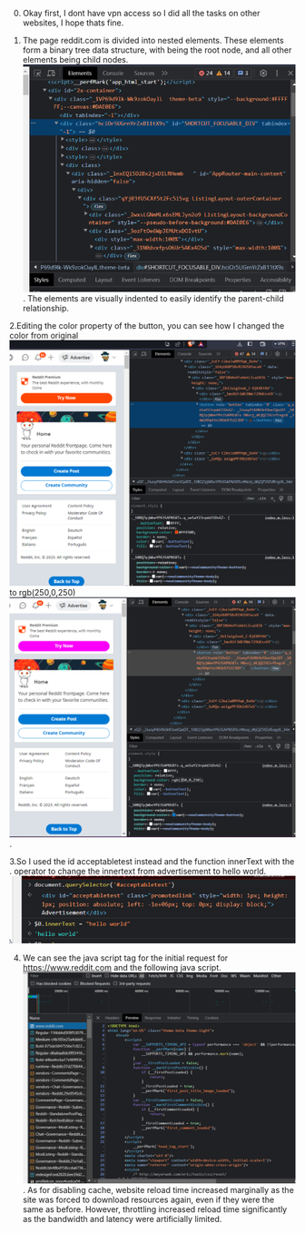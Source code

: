 0. Okay first, I dont have vpn access so I did all the tasks on other websites, I hope thats fine.

1. The page reddit.com is divided into nested elements. These elements form a binary tree data structure, with <html> being the root node, and all other elements being child nodes. ![tree-structure](/frontend/week1/website/assets/tree-strcuture.png). The elements are visually indented to easily identify the parent-child relationship.

2.Editing the color property of the button, you can see how I changed the color from original![button color orange](/frontend/week1/website/assets/button-color-before.png) to rgb(250,0,250)![button color pink](/frontend/week1/website/assets/button-color-after.png).

3.So I used the id acceptabletest instead and the function innerText with the . operator to change the innertext from advertisement to hello world.![queryselector](/frontend/week1/website/assets/query-selector.png)

4. We can see the java script tag for the initial request for https://www.reddit.com and the following java script.![network](/frontend/week1/website/assets/network.png).
As for disabling cache, website reload time increased marginally as the site was forced to download resources again, even if they were the same as before.
However, throttling increased reload time significantly as the bandwidth and latency were artificially limited.
